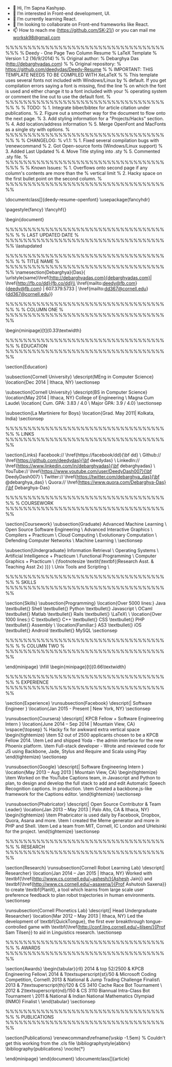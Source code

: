 - 👋 Hi, I’m Sapna Kashyap.
- 👀 I’m interested in Front-end development, UI.
- 🌱 I’m currently learning React.
- 💞️ I’m looking to collaborate on Front-end frameworks like React.
- 📫 How to reach me (https://github.com/SK-21/) or you can mail me worksk98@gmail.com

<!---
SK-21/SK-21 is a ✨ special ✨ repository because its `README.md` (this file) appears on your GitHub profile.
You can click the Preview link to take a look at your changes.
--->



%%%%%%%%%%%%%%%%%%%%%%%%%%%%%%%%%%%%%%%
% Deedy - One Page Two Column Resume
% LaTeX Template
% Version 1.2 (16/9/2014)
%
% Original author:
% Debarghya Das (http://debarghyadas.com)
%
% Original repository:
% https://github.com/deedydas/Deedy-Resume
%
% IMPORTANT: THIS TEMPLATE NEEDS TO BE COMPILED WITH XeLaTeX
%
% This template uses several fonts not included with Windows/Linux by
% default. If you get compilation errors saying a font is missing, find the line
% on which the font is used and either change it to a font included with your
% operating system or comment the line out to use the default font.
% 
%%%%%%%%%%%%%%%%%%%%%%%%%%%%%%%%%%%%%%
% 
% TODO:
% 1. Integrate biber/bibtex for article citation under publications.
% 2. Figure out a smoother way for the document to flow onto the next page.
% 3. Add styling information for a "Projects/Hacks" section.
% 4. Add location/address information
% 5. Merge OpenFont and MacFonts as a single sty with options.
% 
%%%%%%%%%%%%%%%%%%%%%%%%%%%%%%%%%%%%%%
%
% CHANGELOG:
% v1.1:
% 1. Fixed several compilation bugs with \renewcommand
% 2. Got Open-source fonts (Windows/Linux support)
% 3. Added Last Updated
% 4. Move Title styling into .sty
% 5. Commented .sty file.
%
%%%%%%%%%%%%%%%%%%%%%%%%%%%%%%%%%%%%%%%
%
% Known Issues:
% 1. Overflows onto second page if any column's contents are more than the
% vertical limit
% 2. Hacky space on the first bullet point on the second column.
%
%%%%%%%%%%%%%%%%%%%%%%%%%%%%%%%%%%%%%%


\documentclass[]{deedy-resume-openfont}
\usepackage{fancyhdr}
 
\pagestyle{fancy}
\fancyhf{}
 
\begin{document}

%%%%%%%%%%%%%%%%%%%%%%%%%%%%%%%%%%%%%%
%
%     LAST UPDATED DATE
%
%%%%%%%%%%%%%%%%%%%%%%%%%%%%%%%%%%%%%%
\lastupdated

%%%%%%%%%%%%%%%%%%%%%%%%%%%%%%%%%%%%%%
%
%     TITLE NAME
%
%%%%%%%%%%%%%%%%%%%%%%%%%%%%%%%%%%%%%%
\namesection{Debarghya}{Das}{ \urlstyle{same}\href{http://debarghyadas.com}{debarghyadas.com}| \href{http://fb.co/dd}{fb.co/dd}\\
\href{mailto:deedy@fb.com}{deedy@fb.com} | 607.379.5733 | \href{mailto:dd367@cornell.edu}{dd367@cornell.edu}}

%%%%%%%%%%%%%%%%%%%%%%%%%%%%%%%%%%%%%%
%
%     COLUMN ONE
%
%%%%%%%%%%%%%%%%%%%%%%%%%%%%%%%%%%%%%%

\begin{minipage}[t]{0.33\textwidth} 

%%%%%%%%%%%%%%%%%%%%%%%%%%%%%%%%%%%%%%
%     EDUCATION
%%%%%%%%%%%%%%%%%%%%%%%%%%%%%%%%%%%%%%

\section{Education} 

\subsection{Cornell University}
\descript{MEng in Computer Science}
\location{Dec 2014 | Ithaca, NY}
\sectionsep

\subsection{Cornell University}
\descript{BS in Computer Science}
\location{May 2014 | Ithaca, NY}
College of Engineering \\
Magna Cum Laude\\
\location{ Cum. GPA: 3.83 / 4.0 \\
Major GPA: 3.9 / 4.0}
\sectionsep

\subsection{La Martiniere for Boys}
\location{Grad. May 2011|  Kolkata, India}
\sectionsep

%%%%%%%%%%%%%%%%%%%%%%%%%%%%%%%%%%%%%%
%     LINKS
%%%%%%%%%%%%%%%%%%%%%%%%%%%%%%%%%%%%%%

\section{Links} 
Facebook:// \href{https://facebook/dd}{\bf dd} \\
Github:// \href{https://github.com/deedydas}{\bf deedydas} \\
LinkedIn://  \href{https://www.linkedin.com/in/debarghyadas}{\bf debarghyadas} \\
YouTube://  \href{https://www.youtube.com/user/DeedyDash007}{\bf DeedyDash007} \\
Twitter://  \href{https://twitter.com/debarghya_das}{\bf @debarghya\_das} \\
Quora://  \href{https://www.quora.com/Debarghya-Das}{\bf Debarghya-Das}

%%%%%%%%%%%%%%%%%%%%%%%%%%%%%%%%%%%%%%
%     COURSEWORK
%%%%%%%%%%%%%%%%%%%%%%%%%%%%%%%%%%%%%%

\section{Coursework}
\subsection{Graduate}
Advanced Machine Learning \\
Open Source Software Engineering \\
Advanced Interactive Graphics \\
Compilers + Practicum \\
Cloud Computing \\
Evolutionary Computation \\
Defending Computer Networks \\
Machine Learning \\
\sectionsep

\subsection{Undergraduate}
Information Retrieval \\
Operating Systems \\
Artificial Intelligence + Practicum \\
Functional Programming \\
Computer Graphics + Practicum \\
{\footnotesize \textit{\textbf{(Research Asst. \& Teaching Asst 2x) }}} \\
Unix Tools and Scripting \\

%%%%%%%%%%%%%%%%%%%%%%%%%%%%%%%%%%%%%%
%     SKILLS
%%%%%%%%%%%%%%%%%%%%%%%%%%%%%%%%%%%%%%

\section{Skills}
\subsection{Programming}
\location{Over 5000 lines:}
Java \textbullet{}   Shell \textbullet{} Python \textbullet{} Javascript \\
OCaml \textbullet{} Matlab \textbullet{} Rails \textbullet{} \LaTeX\ \\ 
\location{Over 1000 lines:}
C \textbullet{} C++ \textbullet{} CSS \textbullet{} PHP \textbullet{} Assembly \\
\location{Familiar:}
AS3 \textbullet{} iOS \textbullet{} Android \textbullet{} MySQL
\sectionsep

%%%%%%%%%%%%%%%%%%%%%%%%%%%%%%%%%%%%%%
%
%     COLUMN TWO
%
%%%%%%%%%%%%%%%%%%%%%%%%%%%%%%%%%%%%%%

\end{minipage} 
\hfill
\begin{minipage}[t]{0.66\textwidth} 

%%%%%%%%%%%%%%%%%%%%%%%%%%%%%%%%%%%%%%
%     EXPERIENCE
%%%%%%%%%%%%%%%%%%%%%%%%%%%%%%%%%%%%%%

\section{Experience}
\runsubsection{Facebook}
\descript{| Software Engineer }
\location{Jan 2015 - Present | New York, NY}
\sectionsep

\runsubsection{Coursera}
\descript{| KPCB Fellow + Software Engineering Intern }
\location{June 2014 – Sep 2014 | Mountain View, CA}
\vspace{\topsep} % Hacky fix for awkward extra vertical space
\begin{tightemize}
\item 52 out of 2500 applicants chosen to be a KPCB Fellow 2014.
\item Led and shipped Yoda - the admin interface for the new Phoenix platform. 
\item Full-stack developer - Wrote and reviewed code for JS using Backbone, Jade, Stylus and Require and Scala using Play
\end{tightemize}
\sectionsep

\runsubsection{Google}
\descript{| Software Engineering Intern }
\location{May 2013 – Aug 2013 | Mountain View, CA}
\begin{tightemize}
\item Worked on the YouTube Captions team, in Javascript and Python to plan, to design and develop the full stack to add and edit Automatic Speech Recognition captions. In production.
\item Created a backbone.js-like framework for the Captions editor.
\end{tightemize}
\sectionsep

\runsubsection{Phabricator}
\descript{| Open Source Contributor \& Team Leader}
\location{Jan 2013 – May 2013 | Palo Alto, CA \& Ithaca, NY}
\begin{tightemize}
\item Phabricator is used daily by Facebook, Dropbox, Quora, Asana and more.
\item I created the Meme generator and more in PHP and Shell.
\item Led a team from MIT, Cornell, IC London and UHelsinki for the project.
\end{tightemize}
\sectionsep

%%%%%%%%%%%%%%%%%%%%%%%%%%%%%%%%%%%%%%
%     RESEARCH
%%%%%%%%%%%%%%%%%%%%%%%%%%%%%%%%%%%%%%

\section{Research}
\runsubsection{Cornell Robot Learning Lab}
\descript{| Researcher}
\location{Jan 2014 – Jan 2015 | Ithaca, NY}
Worked with \textbf{\href{http://www.cs.cornell.edu/~ashesh/}{Ashesh Jain}} and \textbf{\href{http://www.cs.cornell.edu/~asaxena/}{Prof Ashutosh Saxena}} to create \textbf{PlanIt}, a tool which  learns from large scale user preference feedback to plan robot trajectories in human environments.  
\sectionsep

\runsubsection{Cornell Phonetics Lab}
\descript{| Head Undergraduate Researcher}
\location{Mar 2012 – May 2013 | Ithaca, NY}
Led the development of \textbf{QuickTongue}, the first ever breakthrough tongue-controlled game with \textbf{\href{http://conf.ling.cornell.edu/~tilsen/}{Prof Sam Tilsen}} to aid in Linguistics research. 
\sectionsep

%%%%%%%%%%%%%%%%%%%%%%%%%%%%%%%%%%%%%%
%     AWARDS
%%%%%%%%%%%%%%%%%%%%%%%%%%%%%%%%%%%%%%

\section{Awards} 
\begin{tabular}{rll}
2014	     & top 52/2500  & KPCB Engineering Fellow\\
2014	     & 1\textsuperscript{st}/50  & Microsoft Coding Competition, Cornell\\
2013	     & National  & Jump Trading Challenge Finalist\\
2013     & 7\textsuperscript{th}/120 & CS 3410 Cache Race Bot Tournament  \\
2012     & 2\textsuperscript{nd}/150 & CS 3110 Biannual Intra-Class Bot Tournament \\
2011     & National & Indian National Mathematics Olympiad (INMO) Finalist \\
\end{tabular}
\sectionsep

%%%%%%%%%%%%%%%%%%%%%%%%%%%%%%%%%%%%%%
%     PUBLICATIONS
%%%%%%%%%%%%%%%%%%%%%%%%%%%%%%%%%%%%%%

\section{Publications} 
\renewcommand\refname{\vskip -1.5em} % Couldn't get this working from the .cls file
\bibliographystyle{abbrv}
\bibliography{publications}
\nocite{*}

\end{minipage} 
\end{document}  \documentclass[]{article}
